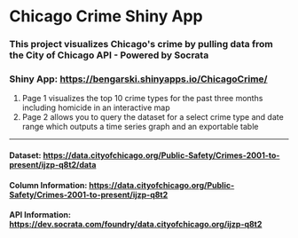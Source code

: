 # Chicago Crime Shiny App

### This project visualizes Chicago's crime by pulling data from the City of Chicago API - Powered by Socrata

### Shiny App: https://bengarski.shinyapps.io/ChicagoCrime/
1. Page 1 visualizes the top 10 crime types for the past three months including homicide in an interactive map
2. Page 2 allows you to query the dataset for a select crime type and date range which outputs a time series graph and an exportable table

------------------------------------------------------------------------------------------------------------------------------------------
#### Dataset: https://data.cityofchicago.org/Public-Safety/Crimes-2001-to-present/ijzp-q8t2/data
#### Column Information: https://data.cityofchicago.org/Public-Safety/Crimes-2001-to-present/ijzp-q8t2
#### API Information: https://dev.socrata.com/foundry/data.cityofchicago.org/ijzp-q8t2
